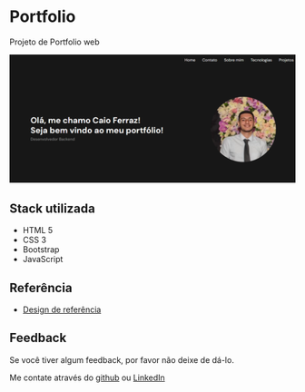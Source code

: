 # Portfolio

Projeto de Portfolio web

![preview](assets/preview.png)

## Stack utilizada

* HTML 5
* CSS 3
* Bootstrap
* JavaScript

## Referência

 - [Design de referência](https://www.figma.com/file/yGiUIAWP71S8saABm1bSRh/Portfolio-(Community)?type=design&node-id=0-1&mode=design&t=fKbAfRace5CA7ZKO-0)

 ## Feedback

Se você tiver algum feedback, por favor não deixe de dá-lo. 

Me contate através do [github](https://github.com/caiofrz) 
ou [LinkedIn](https://www.linkedin.com/in/caio-ferraz-almeida/) 